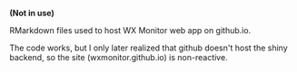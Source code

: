 **(Not in use)**

RMarkdown files used to host WX Monitor web app on github.io. 

The code works, but I only later realized that github doesn't host the shiny backend, so the site (wxmonitor.github.io) is non-reactive.





